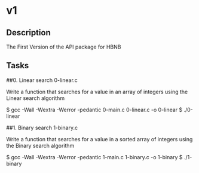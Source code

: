 # v1

## Description

The First Version of the API package for HBNB

## Tasks

##0. Linear search
0-linear.c

Write a function that searches for a value in an array of integers using the Linear search algorithm

$ gcc -Wall -Wextra -Werror -pedantic 0-main.c 0-linear.c -o 0-linear
$ ./0-linear

##1. Binary search
1-binary.c

Write a function that searches for a value in a sorted array of integers using the Binary search algorithm

$ gcc -Wall -Wextra -Werror -pedantic 1-main.c 1-binary.c -o 1-binary
$ ./1-binary
